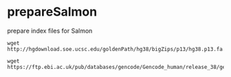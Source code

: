 # prepareSalmon
prepare index files for Salmon 

```
wget http://hgdownload.soe.ucsc.edu/goldenPath/hg38/bigZips/p13/hg38.p13.fa.gz

wget https://ftp.ebi.ac.uk/pub/databases/gencode/Gencode_human/release_38/gencode.v38.transcripts.fa.gz

```

